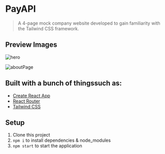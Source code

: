 # PayAPI

> A 4-page mock company website developed to gain familiarity with the Tailwind CSS framework.

## Preview Images

![hero](https://user-images.githubusercontent.com/48611390/244680995-75179d82-fc19-4bb5-8dcb-77114041eaa2.png)

![aboutPage](https://user-images.githubusercontent.com/48611390/244681076-9b37590c-0909-4d78-8c08-cadd550f4cf8.png)

## Built with a bunch of thingssuch as:

- [Create React App](https://github.com/facebook/create-react-app)
- [React Router](https://github.com/remix-run/react-router)
- [Tailwind CSS](https://github.com/tailwindlabs/tailwindcss)

## Setup

1. Clone this project
2. `npm i` to install dependencies & node_modules
3. `npm start` to start the application
